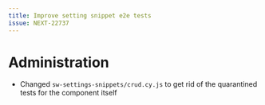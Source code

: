 ```yaml
---
title: Improve setting snippet e2e tests
issue: NEXT-22737
---
```

# Administration
* Changed `sw-settings-snippets/crud.cy.js` to get rid of the quarantined tests for the component itself
